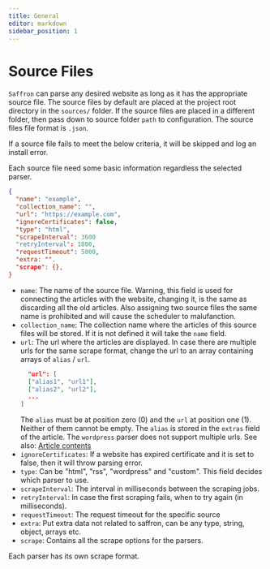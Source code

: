 ```yaml
---
title: General
editor: markdown
sidebar_position: 1
---
```


# Source Files

`Saffron` can parse any desired website as long as it has the appropriate source file. The source files by default are placed at the project root directory in the `sources/` folder. If the source files are placed in a different folder, then pass down to source folder `path` to configuration. The source files file format is `.json`.

If a source file fails to meet the below criteria, it will be skipped and log an install error.

Each source file need some basic information regardless the selected parser.
```json
{
  "name": "example",
  "collection_name": "",
  "url": "https://example.com",
  "ignoreCertificates": false,
  "type": "html",
  "scrapeInterval": 3600
  "retryInterval": 1800,
  "requestTimeout": 5000,
  "extra: "".
  "scrape": {},
}
```
* `name`: The name of the source file. Warning, this field is used for connecting the articles with the website, changing it, is the same as discarding all the old articles. Also assigning two source files the same name is prohibited and will cause the scheduler to malufanction.
* `collection_name`: The collection name where the articles of this source files will be stored. If it is not defined it will take the `name` field.
* `url`: The url where the articles are displayed. In case there are multiple urls for the same scrape format, change the url to an array containing arrays of `alias` / `url`.
  ```json
	"url": [
    ["alias1", "url1"],
    ["alias2", "url2"],
    ...
  ]
  ```
  The `alias` must be at position zero (0) and the `url` at position one (1). Neither of them cannot be empty. The `alias` is stored in the `extras` field of the article. The `wordpress` parser does not support multiple urls.
  See also: [Article contents](https://saffron.poiw.org/en/article)
* `ignoreCertificates`: If a website has expired certificate and it is set to false, then it will throw parsing error.
* `type`: Can be "html", "rss", "wordpress" and "custom". This field decides which parser to use.
* `scrapeInterval`: The interval in milliseconds between the scraping jobs.
* `retryInterval`: In case the first scraping fails, when to try again (in milliseconds).
* `requestTimeout`: The request timeout for the specific source
* `extra`: Put extra data not related to saffron, can be any type, string, object, arrays etc.
* `scrape`: Contains all the scrape options for the parsers.

Each parser has its own scrape format.
